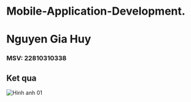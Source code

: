 # Mobile-Application-Development.
# Nguyen Gia Huy
### MSV: 22810310338
## Ket qua

![Hinh anh 01](result2_1.jpg)
